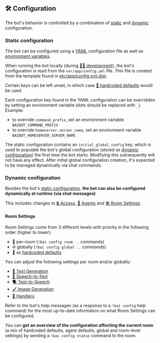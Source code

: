 ## 🛠️ Configuration

The bot's behavior is controlled by a combination of [static](#static-configuration) and [dynamic](#dynamic-configuration) configuration.


### Static configuration

The bot can be configured using a [YAML](https://en.wikipedia.org/wiki/YAML) configuration file as well as [environment variables](https://en.wikipedia.org/wiki/Environment_variable).

When running the bot locally (during [🧑‍💻 development](../development.md)), the bot's configuration is read from the `var/app/config.yml` file.
This file is created from the template found in [etc/app/config.yml.dist](../../etc/app/config.yml.dist).

Certain keys can be left unset, in which case [📝 hardcoded defaults](../../src/entity/cfg/defaults.rs) would be used.

Each configuration key found in the YAML configuration can be overridden by setting an environment variable (dots should be replaced with `_`). Example:

- to override `command_prefix`, set an environment variable `BAIBOT_COMMAND_PREFIX`
- to override `homeserver.server_name`, set an environment variable `BAIBOT_HOMESERVER_SERVER_NAME`

The static configuration contains an `initial_global_config` key, which is used to populate the bot's global configuration (stored as [dynamic configuration](#dynamic-configuration)) the first time the bot starts. Modifying this subsequently will not have any effect. After initial global configuration creation, it's expected to be managed dynamically via chat commands.


### Dynamic configuration

Besides the bot's [static configuration](#static-configuration), **the bot can also be configured dynamically at runtime (via chat messages)**.

This includes changes to [🔒 Access](../access.md), [🤖 Agents](../agents.md) and [🛠️ Room Settings](#room-settings).


#### Room Settings

Room Settings come from 3 different levels with priority in the following order (higher to lower):

- 📍 per-room (`!bai config room ..` commands)
- 🌐 globally (`!bai config global ..` commands)
- 📝 as [hardcoded defaults](../../src/entity/cfg/defaults.rs)

You can adjust the following settings per room and/or globally:

- [💬 Text Generation](text-generation.md)
- [🦻 Speech-to-Text](speech-to-text.md)
- [🗣️ Text-to-Speech](text-to-speech.md)
- [🖌️ Image Generation](image-generation.md)
- [🤝 Handlers](handlers.md)

Refer to the bot's help messages (as a response to a `!bai config` help command) for the most up-to-date information on what Room Settings can be configured.

You can **get an overview of the configuration affecting the current room** (a mix of hardcoded defaults, agent defaults, global and room-level settings) by sending a `!bai config status` command to the room.
